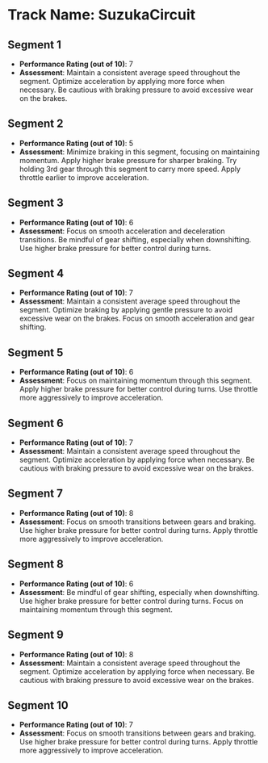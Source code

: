 # Track Name: SuzukaCircuit

## Segment 1

- **Performance Rating (out of 10)**: 7
- **Assessment**: Maintain a consistent average speed throughout the segment. Optimize acceleration by applying more force when necessary. Be cautious with braking pressure to avoid excessive wear on the brakes.

## Segment 2

- **Performance Rating (out of 10)**: 5
- **Assessment**: Minimize braking in this segment, focusing on maintaining momentum. Apply higher brake pressure for sharper braking. Try holding 3rd gear through this segment to carry more speed. Apply throttle earlier to improve acceleration.

## Segment 3

- **Performance Rating (out of 10)**: 6
- **Assessment**: Focus on smooth acceleration and deceleration transitions. Be mindful of gear shifting, especially when downshifting. Use higher brake pressure for better control during turns.

## Segment 4

- **Performance Rating (out of 10)**: 7
- **Assessment**: Maintain a consistent average speed throughout the segment. Optimize braking by applying gentle pressure to avoid excessive wear on the brakes. Focus on smooth acceleration and gear shifting.

## Segment 5

- **Performance Rating (out of 10)**: 6
- **Assessment**: Focus on maintaining momentum through this segment. Apply higher brake pressure for better control during turns. Use throttle more aggressively to improve acceleration.

## Segment 6

- **Performance Rating (out of 10)**: 7
- **Assessment**: Maintain a consistent average speed throughout the segment. Optimize acceleration by applying force when necessary. Be cautious with braking pressure to avoid excessive wear on the brakes.

## Segment 7

- **Performance Rating (out of 10)**: 8
- **Assessment**: Focus on smooth transitions between gears and braking. Use higher brake pressure for better control during turns. Apply throttle more aggressively to improve acceleration.

## Segment 8

- **Performance Rating (out of 10)**: 6
- **Assessment**: Be mindful of gear shifting, especially when downshifting. Use higher brake pressure for better control during turns. Focus on maintaining momentum through this segment.

## Segment 9

- **Performance Rating (out of 10)**: 8
- **Assessment**: Maintain a consistent average speed throughout the segment. Optimize acceleration by applying force when necessary. Be cautious with braking pressure to avoid excessive wear on the brakes.

## Segment 10

- **Performance Rating (out of 10)**: 7
- **Assessment**: Focus on smooth transitions between gears and braking. Use higher brake pressure for better control during turns. Apply throttle more aggressively to improve acceleration.
